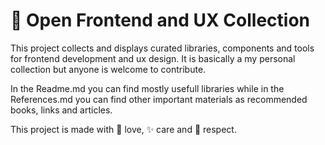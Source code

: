 # :gift_heart: Open Frontend and UX Collection


This project collects and displays curated libraries, components and tools for frontend development and ux design.
It is basically a my personal collection but anyone is welcome to contribute.

In the Readme.md you can find mostly usefull libraries while in the References.md you can find other important materials as recommended books, links and articles.

This project is made with :sparkling_heart: love, :sparkles: care and :star2: respect.


